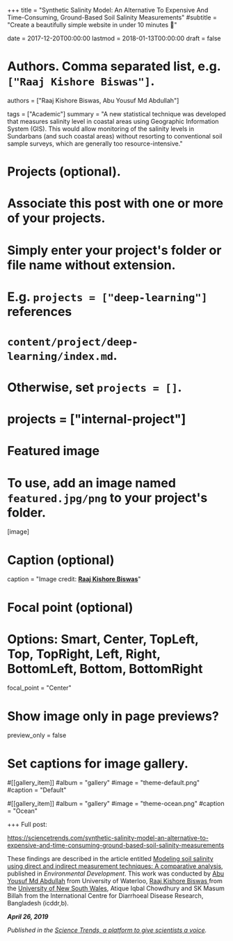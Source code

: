 +++
title = "Synthetic Salinity Model: An Alternative To Expensive And Time-Consuming, Ground-Based Soil Salinity Measurements"
#subtitle = "Create a beautifully simple website in under 10 minutes :rocket:"

date = 2017-12-20T00:00:00
lastmod = 2018-01-13T00:00:00
draft = false

# Authors. Comma separated list, e.g. `["Raaj Kishore Biswas"]`.
authors = ["Raaj Kishore Biswas, Abu Yousuf Md Abdullah"]

tags = ["Academic"]
summary = "A new statistical technique was developed that measures salinity level in coastal areas using Geographic Information System (GIS). This would allow monitoring of the salinity levels in Sundarbans (and such coastal areas) without resorting to conventional soil sample surveys, which are generally too resource-intensive."

# Projects (optional).
#   Associate this post with one or more of your projects.
#   Simply enter your project's folder or file name without extension.
#   E.g. `projects = ["deep-learning"]` references 
#   `content/project/deep-learning/index.md`.
#   Otherwise, set `projects = []`.
# projects = ["internal-project"]

# Featured image
# To use, add an image named `featured.jpg/png` to your project's folder. 
[image]
  # Caption (optional)
  caption = "Image credit: [**Raaj Kishore Biswas**](https://raajbiswas.com)"

  # Focal point (optional)
  # Options: Smart, Center, TopLeft, Top, TopRight, Left, Right, BottomLeft, Bottom, BottomRight
  focal_point = "Center" 

  # Show image only in page previews?
  preview_only = false

# Set captions for image gallery.

#[[gallery_item]]
#album = "gallery"
#image = "theme-default.png"
#caption = "Default"

#[[gallery_item]]
#album = "gallery"
#image = "theme-ocean.png"
#caption = "Ocean"


+++
Full post:

https://sciencetrends.com/synthetic-salinity-model-an-alternative-to-expensive-and-time-consuming-ground-based-soil-salinity-measurements

    
      

These findings are described in the article entitled <a href="https://www.sciencedirect.com/science/article/pii/S2211464517302671"> Modeling soil salinity using direct and indirect measurement techniques: A comparative analysis</a>, published in *Environmental Development*. This work was conducted by <a href="https://scholar.google.com.au/citations?user=eKcT5z8AAAAJ&hl=en"> Abu Yousuf Md Abdullah</a> from University of Waterloo, <a href="https://raajbiswas.com/"> Raaj Kishore Biswas </a> from the <a href="https://www.aviation.unsw.edu.au/about/researchers/mr-raaj-kishore-biswas"> University of New South Wales</a>,  Atique Iqbal Chowdhury and SK Masum Billah from the International Centre for Diarrhoeal Disease Research, Bangladesh (icddr,b). 

***April 26, 2019***

*Published in the <a href="https://sciencetrends.com"> Science Trends, a platform to give scientists a voice</a>.*
